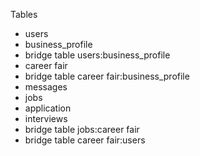 Tables
- users
- business_profile
- bridge table users:business_profile
- career fair
- bridge table career fair:business_profile
- messages
- jobs
- application
- interviews
- bridge table jobs:career fair
- bridge table career fair:users